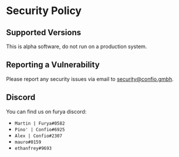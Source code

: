 # Security Policy

## Supported Versions

This is alpha software, do not run on a production system.


## Reporting a Vulnerability

Please report any security issues via email to security@confio.gmbh. 

## Discord  
You can find us on furya discord:

* `Martin | Furya#0582`
* `Pino' | Confio#6925`
* `Alex | Confio#2307`
* `mauro#0159`
* `ethanfrey#9693`